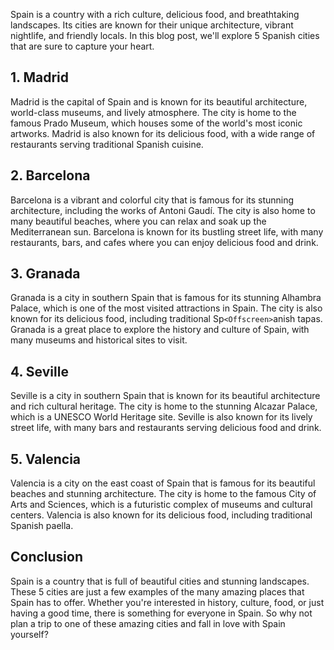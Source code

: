Spain is a country with a rich culture, delicious food, and breathtaking landscapes. Its cities are known for their unique architecture, vibrant nightlife, and friendly locals. In this blog post, we'll explore 5 Spanish cities that are sure to capture your heart.

## 1. Madrid

Madrid is the capital of Spain and is known for its beautiful architecture, world-class museums, and lively atmosphere. The city is home to the famous Prado Museum, which houses some of the world's most iconic artworks. Madrid is also known for its delicious food, with a wide range of restaurants serving traditional Spanish cuisine.

## 2. Barcelona

Barcelona is a vibrant and colorful city that is famous for its stunning architecture, including the works of Antoni Gaudí. The city is also home to many beautiful beaches, where you can relax and soak up the Mediterranean sun. Barcelona is known for its bustling street life, with many restaurants, bars, and cafes where you can enjoy delicious food and drink.

## 3. Granada

Granada is a city in southern Spain that is famous for its stunning Alhambra Palace, which is one of the most visited attractions in Spain. The city is also known for its delicious food, including traditional Sp`<Offscreen>`anish tapas. Granada is a great place to explore the history and culture of Spain, with many museums and historical sites to visit.

## 4. Seville

Seville is a city in southern Spain that is known for its beautiful architecture and rich cultural heritage. The city is home to the stunning Alcazar Palace, which is a UNESCO World Heritage site. Seville is also known for its lively street life, with many bars and restaurants serving delicious food and drink.

## 5. Valencia

Valencia is a city on the east coast of Spain that is famous for its beautiful beaches and stunning architecture. The city is home to the famous City of Arts and Sciences, which is a futuristic complex of museums and cultural centers. Valencia is also known for its delicious food, including traditional Spanish paella.

## Conclusion

Spain is a country that is full of beautiful cities and stunning landscapes. These 5 cities are just a few examples of the many amazing places that Spain has to offer. Whether you're interested in history, culture, food, or just having a good time, there is something for everyone in Spain. So why not plan a trip to one of these amazing cities and fall in love with Spain yourself?
